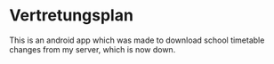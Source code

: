 # Vertretungsplan
This is an android app which was made to download school timetable changes from my server, which is now down.
